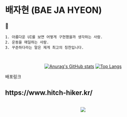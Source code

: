 # 배자현 (BAE JA HYEON)

### 🌙

    1. 아름다운 UI를 보면 어떻게 구현했을까 생각하는 사람.
    2. 운동을 매일하는 사람.
    3. 꾸준하다라는 말은 제게 최고의 칭찬입니다.
 

<br/>
<div align="center">
 
[![Anurag's GitHub stats](https://github-readme-stats.vercel.app/api?username=bizbaeja&show_icons=true&theme=radical)](https://github.com/bizbaeja/github-readme-stats&show_icons=true&theme=radical)
[![Top Langs](https://github-readme-stats.vercel.app/api/top-langs/?username=bizbaeja&layout=compact&theme=dracula)](https://github.com/bizbaeja/github-readme-stats&theme=dracula)

</div>
 <p align="justify">

</p>
<p align="center">

<p>
<p>
배포링크 

</p>
 <h2>https://www.hitch-hiker.kr/</h2>
</p>
<p align="center">
  <br>
  <img src="./realWave.gif">
  <br>
